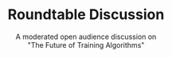 ---
# Determines which item appears first on the schedule (lowest number (0) appears first)
sequence_id: 9

day: Tuesday, 11th

# Time of the event
time: 15:15 - 16:15

# Title of the event
title: "Roundtable Discussion"
subtitle: A moderated open audience discussion on<br>"The Future of Training Algorithms"

# Speaker Info
speaker: Frank Schneider
webpage: /organizers
affil: University of Tübingen
affil_link: https://fsschneider.netlify.app/
# affil2: Buzz University
# affil2_link: https://buzz.edu

# Image
img: ../organizers/frank.jpg
img_link: /organizers
---